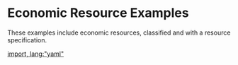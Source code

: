 # Economic Resource Examples

These examples include economic resources, classified and with a resource specification.

[import, lang:"yaml"](../../examples/resource.yaml)
